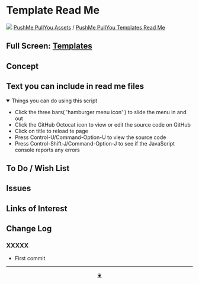 # Template Read Me

[![](https://pushme-pullyou.github.io/assets/svg/octicon.svg )](https://github.com/pushme-pullyou/cookbook/ "Source code on GitHub" ) [PushMe PullYou Assets]( https://pushme-pullyou.github.io/assets/ "Home page" ) / [PushMe PullYou Templates Read Me]( https://github.com/pushme-pullyou/assets/tree/main/templates/ "2023-01-10" )

<!--@@@
<div class=iframe-resize ><iframe src=https://pushme-pullyou.github.io/2023/templates-folder/ height=100% width=100% ></iframe></div>_"Templates Read Me" in a resizable window_
@@@-->

## Full Screen: [Templates]( https://pushme-pullyou.github.io/assets/templates/ )


## Concept


## Text you can include in read me files

<details open >

<summary> Things you can do using this script</summary>

* Click the three bars( 'hamburger menu icon' ) to slide the menu in and out
* Click the GitHub Octocat icon to view or edit the source code on GitHub
* Click on title to reload te page
* Press Control-U/Command-Option-U to view the source code
* Press Control-Shift-J/Command-Option-J to see if the JavaScript console reports any errors

</details>

## To Do / Wish List


## Issues


## Links of Interest


## Change Log


### XXXXX

* First commit


***

<center title="Hello! Click me to go up to the top" ><a class=aDingbat href=javascript:window.scrollTo(0,0);> ❦ </a></center>
